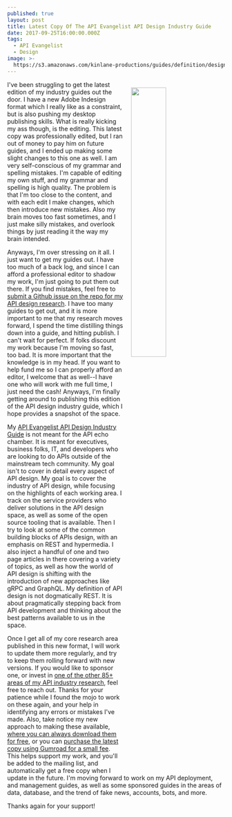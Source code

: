 ```yaml
---
published: true
layout: post
title: Latest Copy Of The API Evangelist API Design Industry Guide
date: 2017-09-25T16:00:00.000Z
tags:
  - API Evangelist
  - Design
image: >-
  https://s3.amazonaws.com/kinlane-productions/guides/definition/design/api-design-guide-2017-09-25.png
---
```

<p><img src="https://s3.amazonaws.com/kinlane-productions/guides/definition/design/api-design-guide-2017-09-25.png" align="right" width="40%" style="padding: 15px;" /></p>I've been struggling to get the latest edition of my industry guides out the door. I have a new Adobe Indesign format which I really like as a constraint, but is also pushing my desktop publishing skills. What is really kicking my ass though, is the editing. This latest copy was professionally edited, but I ran out of money to pay him on future guides, and I ended up making some slight changes to this one as well. I am very self-conscious of my grammar and spelling mistakes. I'm capable of editing my own stuff, and my grammar and spelling is high quality. The problem is that I'm too close to the content, and with each edit I make changes, which then introduce new mistakes. Also my brain moves too fast sometimes, and I just make silly mistakes, and overlook things by just reading it the way my brain intended.

Anyways, I'm over stressing on it all. I just want to get my guides out. I have too much of a back log, and since I can afford a professional editor to shadow my work, I'm just going to put them out there. If you find mistakes, feel free to [submit a Github issue on the repo for my API design research](https://github.com/api-evangelist/design/issues). I have too many guides to get out, and it is more important to me that my research moves forward, I spend the time distilling things down into a guide, and hitting publish. I can't wait for perfect. If folks discount my work because I'm moving so fast, too bad. It is more important that the knowledge is in my head. If you want to help fund me so I can properly afford an editor, I welcome that as well--I have one who will work with me full time, I just need the cash! Anyways, I'm finally getting around to publishing this edition of the API design industry guide, which I hope provides a snapshot of the space.

My [API Evangelist API Design Industry Guide](http://design.apievangelist.com/#Guide) is not meant for the API echo chamber. It is meant for executives, business folks, IT, and developers who are looking to do APIs outside of the mainstream tech community. My goal isn't to cover in detail every aspect of API design. My goal is to cover the industry of API design, while focusing on the highlights of each working area. I track on the service providers who deliver solutions in the API design space, as well as some of the open source tooling that is available. Then I try to look at some of the common building blocks of APIs design, with an emphasis on REST and hypermedia. I also inject a handful of one and two page articles in there covering a variety of topics, as well as how the world of API design is shifting with the introduction of new approaches like gRPC and GraphQL. My definition of API design is not dogmatically REST. It is about pragmatically stepping back from API development and thinking about the best patterns available to us in the space.

Once I get all of my core research area published in this new format, I will work to update them more regularly, and try to keep them rolling forward with new versions. If you would like to sponsor one, or invest in [one of the other 85+ areas of my API industry research](http://apievangelist.com/api-lifecycle/), feel free to reach out. Thanks for your patience while I found the mojo to work on these again, and your help in identifying any errors or mistakes I've made. Also, take notice my new approach to making these available, [where you can always download them for free](http://apis.how/jxcvi8wng2), or you can [purchase the latest copy using Gumroad for a small fee](https://gum.co/mujnIl). This helps support my work, and you'll be added to the mailing list, and automatically get a free copy when I update in the future. I'm moving forward to work on my API deployment, and management guides, as well as some sponsored guides in the areas of data, database, and the trend of fake news, accounts, bots, and more. 

Thanks again for your support!